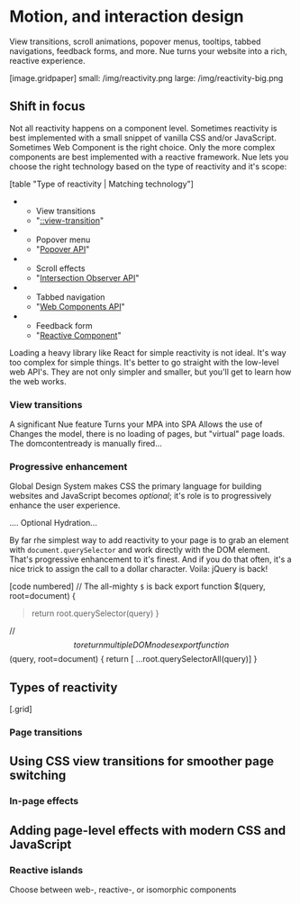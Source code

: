 
# Motion, and interaction design
View transitions, scroll animations, popover menus, tooltips, tabbed navigations, feedback forms, and more. Nue turns your website into a rich, reactive experience.

[image.gridpaper]
  small: /img/reactivity.png
  large: /img/reactivity-big.png


## Shift in focus




Not all reactivity happens on a component level. Sometimes reactivity is best implemented with a small snippet of vanilla CSS and/or JavaScript. Sometimes Web Component is the right choice. Only the more complex components are best implemented with a reactive framework. Nue lets you choose the right technology based on the type of reactivity and it's scope:


[table "Type of reactivity | Matching technology"]
  - - View transitions
    - "[::view-transition](//developer.mozilla.org/en-US/docs/Web/CSS/::view-transition)"

  - - Popover menu
    - "[Popover API](//developer.mozilla.org/en-US/docs/Web/API/Popover_API)"

  - - Scroll effects
    - "[Intersection Observer API](//developer.mozilla.org/en-US/docs/Web/API/Intersection_Observer_API)"

  - - Tabbed navigation
    - "[Web Components API](//developer.mozilla.org/en-US/docs/Web/API/Web_components)"

  - - Feedback form
    - "[Reactive Component](reactive-component)"


Loading a heavy library like React for simple reactivity is not ideal. It's way too complex for simple things. It's better to go straight with the low-level web API's. They are not only simpler and smaller, but you'll get to learn how the web works.


### View transitions
A significant Nue feature
Turns your MPA into SPA
Allows the use of
Changes the model, there is no loading of pages, but "virtual" page loads. The domcontentready is manually fired...


### Progressive enhancement
Global Design System makes CSS the primary language for building websites and JavaScript becomes _optional_; it's role is to progressively enhance the user experience.

....
Optional
Hydration...



By far rhe simplest way to add reactivity to your page is to grab an element with `document.querySelector` and work directly with the DOM element. That's progressive enhancement to it's finest. And if you do that often, it's a nice trick to assign the call to a dollar character. Voila: jQuery is back!

[code numbered]
  // The all-mighty `$` is back
  export function $(query, root=document) {
  >  return root.querySelector(query)
  }

  // $$ to return multiple DOM nodes
  export function $$(query, root=document) {
    return [ ...root.querySelectorAll(query)]
  }


## Types of reactivity

[.grid]
  ### Page transitions
  Using CSS view transitions for smoother page switching
  ---

  ### In-page effects
  Adding page-level effects with modern CSS and JavaScript
  ---

  ### Reactive islands
  Choose between web-, reactive-, or isomorphic components





